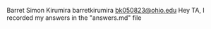 Barret Simon Kirumira
barretkirumira
bk050823@ohio.edu
Hey TA, I recorded my answers in the "answers.md" file
